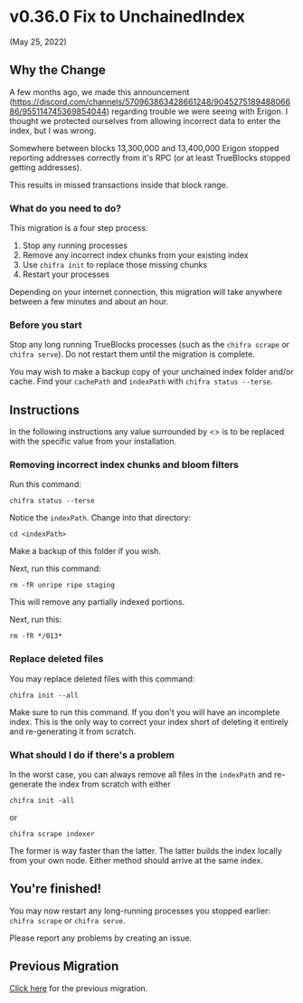 # v0.36.0 Fix to UnchainedIndex

(May 25, 2022)

## Why the Change

A few months ago, we made this announcement (https://discord.com/channels/570963863428661248/904527518948806686/955114745369854044) regarding trouble we were seeing with Erigon. I thought we protected ourselves from allowing incorrect data to enter the index, but I was wrong.

Somewhere between blocks 13,300,000 and 13,400,000 Erigon stopped reporting addresses correctly from it's RPC (or at least TrueBlocks stopped getting addresses).

This results in missed transactions inside that block range.

### What do you need to do?

This migration is a four step process:

1. Stop any running processes
2. Remove any incorrect index chunks from your existing index
3. Use `chifra init` to replace those missing chunks
4. Restart your processes

Depending on your internet connection, this migration will take anywhere between a few minutes and about an hour.

### Before you start

Stop any long running TrueBlocks processes (such as the `chifra scrape` or `chifra serve`). Do not restart them until the migration is complete.

You may wish to make a backup copy of your unchained index folder and/or cache. Find your `cachePath` and `indexPath` with `chifra status --terse`.

## Instructions

In the following instructions any value surrounded by <> is to be replaced with the specific value from your installation.

### Removing incorrect index chunks and bloom filters

Run this command:

```
chifra status --terse
```

Notice the `indexPath`. Change into that directory:

```
cd <indexPath>
```

Make a backup of this folder if you wish.

Next, run this command:

```
rm -fR unripe ripe staging
```

This will remove any partially indexed portions.

Next, run this:

```
rm -fR */013*
```

### Replace deleted files

You may replace deleted files with this command:

```
chifra init --all
```

Make sure to run this command. If you don't you will have an incomplete index. This is the only way to correct your index short of deleting it entirely and re-generating it from scratch.

### What should I do if there's a problem

In the worst case, you can always remove all files in the `indexPath` and re-generate the index from scratch with either

```
chifra init -all
```

or

```
chifra scrape indexer
```

The former is way faster than the latter. The latter builds the index locally from your own node. Either method should arrive at the same index.


## You're finished!

You may now restart any long-running processes you stopped earlier: `chifra scrape` or `chifra serve`.

Please report any problems by creating an issue.

## Previous Migration

[Click here](./README-v0.32.0.md) for the previous migration.

